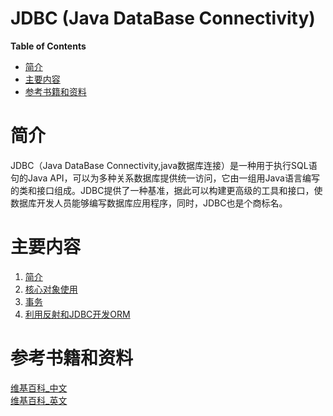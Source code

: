 <h1> JDBC (Java DataBase Connectivity) </h1>

**Table of Contents**
<!-- TOC -->

- [简介](#简介)
- [主要内容](#主要内容)
- [参考书籍和资料](#参考书籍和资料)

<!-- /TOC -->

# 简介
JDBC（Java DataBase Connectivity,java数据库连接）是一种用于执行SQL语句的Java API，可以为多种关系数据库提供统一访问，它由一组用Java语言编写的类和接口组成。JDBC提供了一种基准，据此可以构建更高级的工具和接口，使数据库开发人员能够编写数据库应用程序，同时，JDBC也是个商标名。

# 主要内容
1. [简介](introduction.md)
1. [核心对象使用](api.md)
1. [事务](transaction.md)
1. [利用反射和JDBC开发ORM]()

# 参考书籍和资料

[维基百科_中文](https://zh.wikipedia.org/wiki/Java数据库连接)<br>
[维基百科_英文](https://en.wikipedia.org/wiki/Java_Database_Connectivity)